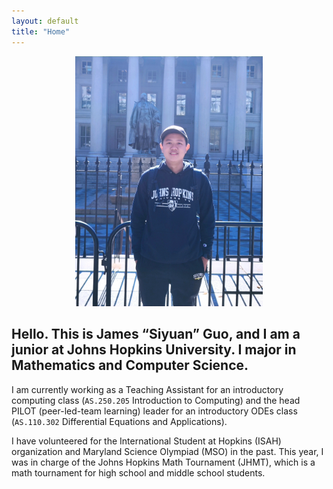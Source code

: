 ```yaml
---
layout: default
title: "Home"
---
```


<div align="center">
    <img id="rotatingImage" src="/photos/photo_1.jpg" width="300" alt="photo">
</div>

<script>
  const photos = ["/photos/photo_1.jpg", "/photos/photo_2.jpg", "/photos/photo_3.jpg", "/photos/photo_4.jpg", "/photos/photo_5.jpg"];
  let index = 0;

  function rotateImage() {
    index = (index + 1) % photos.length;
    document.getElementById("rotatingImage").src = photos[index];
  }

  setInterval(rotateImage, 5000);
</script>

## Hello. This is James “Siyuan” Guo, and I am a junior at Johns Hopkins University. I major in Mathematics and Computer Science.

I am currently working as a Teaching Assistant for an introductory computing class (`AS.250.205` Introduction to Computing) and the head PILOT (peer-led-team learning) leader for an introductory ODEs class (`AS.110.302` Differential Equations and Applications).

I have volunteered for the International Student at Hopkins (ISAH) organization and Maryland Science Olympiad (MSO) in the past. This year, I was in charge of the Johns Hopkins Math Tournament (JHMT), which is a math tournament for high school and middle school students.